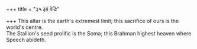 +++
title = "३५ इयं वेदिः"

+++
This altar is the earth's extremest limit; this sacrifice of ours is the world's centre.  
     The Stallion's seed prolific is the Soma; this Brahman highest heaven where Speech abideth.